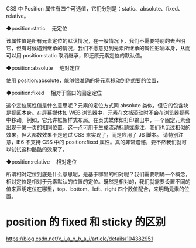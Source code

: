 CSS 中 Position 属性有四个可选值，它们分别是：static、absolute、fixed、relative。

◆position:static 　无定位

该属性值是所有元素定位的默认情况，在一般情况下，我们不需要特别的去声明它，但有时候遇到继承的情况，我们不愿意见到元素所继承的属性影响本身，从而可以用 position:static 取消继承，即还原元素定位的默认值。

◆position:absolute 　绝对定位

使用 position:absolute，能够很准确的将元素移动到你想要的位置，

◆position:fixed 　相对于窗口的固定定位

这个定位属性值是什么意思呢？元素的定位方式同 absolute 类似，但它的包含块是视区本身。在屏幕媒体如 WEB 浏览器中，元素在文档滚动时不会在浏览器视察中移动。例如，它允许框架样式布局。在页式媒体如打印输出中，一个固定元素会出现于第一页的相同位置。这一点可用于生成流动标题或脚注。我们也见过相似的效果，但大都数效果不是通过 CSS 来实现了，而是应用了 JS 脚本。
请特别注意，IE6 不支持 CSS 中的 position:fixed 属性。真的非常遗憾，要不然我们就可以试试这种酷酷的效果了。

◆position:relative 　相对定位

所谓相对定位到底是什么意思呢，是基于哪里的相对呢？我们需要明确一个概念，相对定位是相对于元素默认的位置的定位。既然是相对的，我们就需要设置不同的值来声明定位在哪里，top、bottom、left、right 四个数值配合，来明确元素的位置。

# position 的 fixed 和 sticky 的区别

https://blog.csdn.net/x_i_a_o_b_a_i/article/details/104382951
